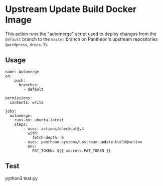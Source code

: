 # Upstream Update Build Docker Image

This action runs the "automerge" script used to deploy changes from the `default` branch to the `master` branch on Pantheon's upstream repositories (`wordpress`, `drops-7`).

## Usage 
```
name: Automerge
on:
    push:
      branches:
        - default

permissions:
  contents: write

jobs:
  automerge:
    runs-on: ubuntu-latest
    steps:
        - uses: actions/checkout@v4
          with:
            fetch-depth: 0
        - uses: pantheon-systems/upstream-update-build@action
          env:
            PAT_TOKEN: ${{ secrets.PAT_TOKEN }}
```

## Test

python3 test.py
